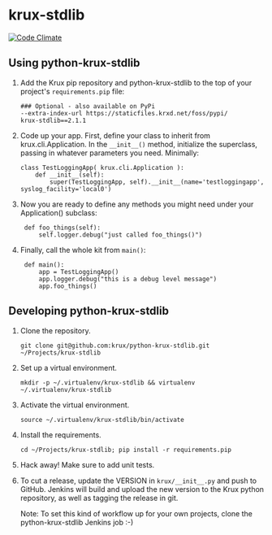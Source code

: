 # krux-stdlib

[![Code Climate](https://codeclimate.com/github/krux/python-krux-stdlib/badges/gpa.svg)](https://codeclimate.com/github/krux/python-krux-stdlib)

## Using python-krux-stdlib

1.  Add the Krux pip repository and python-krux-stdlib to the top of
    your project's `requirements.pip` file:

        ### Optional - also available on PyPi
        --extra-index-url https://staticfiles.krxd.net/foss/pypi/
        krux-stdlib==2.1.1

2.  Code up your app. First, define your class to inherit from
    krux.cli.Application. In the `__init__()` method, initialize the
    superclass, passing in whatever parameters you need. Minimally:

        class TestLoggingApp( krux.cli.Application ):
            def __init__(self):
                super(TestLoggingApp, self).__init__(name='testloggingapp', syslog_facility='local0')

3. Now you are ready to define any methods you might need under your
   Application() subclass:

        def foo_things(self):
            self.logger.debug("just called foo_things()")

4. Finally, call the whole kit from `main()`:

        def main():
            app = TestLoggingApp()
            app.logger.debug("this is a debug level message")
            app.foo_things()

## Developing python-krux-stdlib

1.  Clone the repository.

        git clone git@github.com:krux/python-krux-stdlib.git ~/Projects/krux-stdlib

2.  Set up a virtual environment.

        mkdir -p ~/.virtualenv/krux-stdlib && virtualenv ~/.virtualenv/krux-stdlib

3.  Activate the virtual environment.

        source ~/.virtualenv/krux-stdlib/bin/activate

4.  Install the requirements.

        cd ~/Projects/krux-stdlib; pip install -r requirements.pip

5.  Hack away! Make sure to add unit tests.

6.  To cut a release, update the VERSION in `krux/__init__.py` and push to GitHub.
    Jenkins will build and upload the new version to the Krux python repository,
    as well as tagging the release in git.

    Note: To set this kind of workflow up for your own projects, clone
    the python-krux-stdlib Jenkins job :-)
